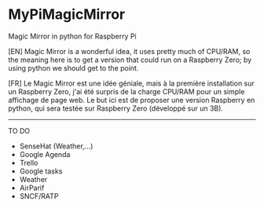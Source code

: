 # MyPiMagicMirror
Magic Mirror in python for Raspberry Pi

[EN]
Magic Mirror is a wonderful idea,
it uses pretty much of CPU/RAM,
so the meaning here is to get a version that could run on a Raspberry Zero;
by using python we should get to the point.

[FR]
Le Magic Mirror est une idée géniale,
mais à la première installation sur un Raspberry Zero,
j'ai été surpris de la charge CPU/RAM pour un simple affichage de page web.
Le but ici est de proposer une version Raspberry en python,
qui sera testée sur Raspberry Zero (développé sur un 3B).

-------------------------------------
TO DO
  - SenseHat (Weather,...)
  - Google Agenda
  - Trello
  - Google tasks
  - Weather
  - AirParif
  - SNCF/RATP
